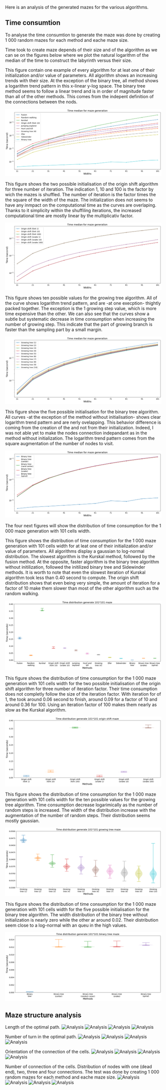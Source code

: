 Here is an analysis of the generated mazes for the various algorithms.

## Time consumtion
To analyse the time consumtion to generate the maze was done by creating 1 000 random mazes for each method and eache maze size.

Time took to create maze depends of their size and of the algorithm as we can se on the figures below where we plot the natural logarithm of the median of the time to construct the labyrinth versus their size.

This figure contain one example of every algorithm for at leat one of their initialization and/or value of parameters. All algorithm shows an increasing trends with their size. At the exception of the binary tree, all method shows a logarithm trend pattern in this x-linear y-log space. The binary tree method seems to follow a linear trend and is in order of magnitude faster than all of the other methods. This comes from the indepent definition of the connections between the nods.

![Time took](../img/log_t_evol_med_gener.png)

This figure shows the two possible initialisation of the origin shift algorithm for three number of iteration. The indication 1, 10 and 100 is the factor by wich the mazes is shuffled. The number of iteration is the factor times the the square of the width of the maze. The initialization does not seems to have any inmpact on the computational time as the curves are overlaping. Thanks to it simplicity within the shuffiling iterations, the increased computational time are mostly linear by the multiplicativ factor.

![Time took](../img/log_t_evol_med_oshift.png)

This figure shows ten possible values for the growing tree algorithm. All of the curve shows logarithm trend pattern, and are -at one execption- thightly packed together. The exception is the 1 growing step value, which is more time expensive than the other. We can also see that the curves show a subtle but systematic decrease in time consumption when increasing the number of growing step. This indicate that the part of growing branch is faster than the sampling part by a small margin.

![Time took](../img/log_t_evol_med_grower.png)

This figure show the five possible initialisation for the binary tree algorithm. All curves -at the exception of the method without initialisation- shows clear logarithm trend pattern and are nerly ovelapping. This behavior difference is coming from the creation of the and not from their initialization. Indeed, I was not able yet to make the nodes connection indepandant as in the method without initialization. The logarithm trend pattern comes from the square augmentation of the number of nodes to visit.

![Time took](../img/log_t_evol_med_bint.png)

The four next figures will show the distribution of time consumption for the 1 000 maze generation with 101 cells width.

This figure shows the distribution of time consumption for the 1 000 maze generation with 101 cells width for at leat one of their initialization and/or value of parameters. All algorithms display a gaussian to log-normal distribution. The slowest algorithm is the Kurskal method, followed by the fusion method. At the opposite, faster algorithm is the binary tree algorithm without initilization, followed the initilized binary tree and Sidewinder methods. It is worth to note that even the slowest iteration of Kurskal algorithm took less than 0.40 second to compute. The origin shift distribution shows that even being very simple, the amount of iteration for a factor of 10 make them slower than most of the other algorithm such as the random walking.

![Time took](../img/time_gene_101.png)

This figure shows the distribution of time consumption for the 1 000 maze generation with 101 cells width for the two possible initialisation of the origin shift algorithm for three number of iteration factor. Their time consumption does not completly follow the size of the iteration factor. With iteration for of 1, the took around 0.06 second to finish, around 0.09 for a factor of 10 and around 0.36 for 100. Using an iteration factor of 100 makes them nearly as slow as the Kurskal algorithm. 

![Time took](../img/time_all_oshift_101.png)

This figure shows the distribution of time consumption for the 1 000 maze generation with 101 cells width for the ten possible values for the growing tree algorithm. Time consumption decrease logarimically as the number of random steps is increased. The width of the distribution increase with the augmentation of the number of random steps. Their distribution seems mostly gaussian.

![Time took](../img/time_all_grower_101.png)

This figure shows the distribution of time consumption for the 1 000 maze generation with 101 cells width for the five possible initialisation for the binary tree algorithm. The width distribution of the binary tree without initialization is nearly zero while the other ar around 0.02. Their distribution seem close to a log-normal with an queu in the high values. 

![Time took](../img/time_all_bint_101.png)


## Maze structure analysis

Length of the optimal path.
![Analysis](../img/)
![Analysis](../img/)
![Analysis](../img/)
![Analysis](../img/)

Number of turn in the optimal path.
![Analysis](../img/)
![Analysis](../img/)
![Analysis](../img/)
![Analysis](../img/)

Orientation of the connection of the cells.
![Analysis](../img/)
![Analysis](../img/)
![Analysis](../img/)
![Analysis](../img/)

Number of connection of the cells.
Distribution of nodes with one (dead end), two, three and four connections. The test was done by creating 1 000 random mazes for each method and eache maze size.
![Analysis](../img/)
![Analysis](../img/)
![Analysis](../img/)
![Analysis](../img/)


